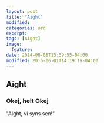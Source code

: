 ```yaml
---
layout: post
title: "Aight"
modified:
categories: ord
excerpt:
tags: [Aight]
image:
  feature:
date: 2014-08-08T15:39:55-04:00
modified: 2016-06-01T14:19:19-04:00
---
```


## Aight

### Okej, helt Okej

"Aight, vi syns sen!"
